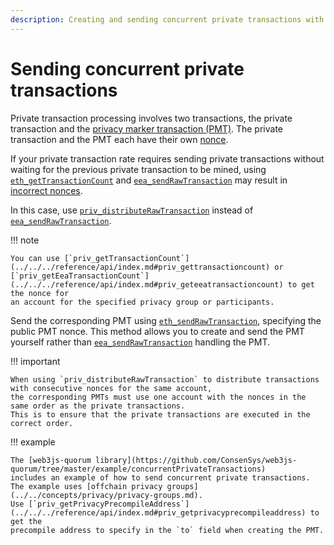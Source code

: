 ```yaml
---
description: Creating and sending concurrent private transactions with Hyperledger Besu
---
```


# Sending concurrent private transactions

Private transaction processing involves two transactions, the private transaction and the
[privacy marker transaction (PMT)](../../concepts/privacy/private-transactions/processing.md).
The private transaction and the PMT each have their own [nonce](../../concepts/privacy/private-transactions/index.md#nonces).

If your private transaction rate requires sending private transactions without waiting for the previous
private transaction to be mined, using [`eth_getTransactionCount`](../../../global/reference/api/index.md#eth_gettransactioncount)
and [`eea_sendRawTransaction`](../../../global/reference/api/index.md#eea_sendrawtransaction) may result in
[incorrect nonces](../../concepts/privacy/private-transactions/index.md#private-nonce-management).

In this case, use [`priv_distributeRawTransaction`](private-transactions.md#priv_distributerawtransaction)
instead of [`eea_sendRawTransaction`](../../../global/reference/api/index.md#eea_sendrawtransaction).

!!! note

    You can use [`priv_getTransactionCount`](../../../reference/api/index.md#priv_gettransactioncount) or
    [`priv_getEeaTransactionCount`](../../../reference/api/index.md#priv_geteeatransactioncount) to get the nonce for
    an account for the specified privacy group or participants.

Send the corresponding PMT using [`eth_sendRawTransaction`](../../../global/reference/api/index.md#eth_sendrawtransaction),
specifying the public PMT nonce.
This method allows you to create and send the PMT yourself rather than
[`eea_sendRawTransaction`](../../../global/reference/api/index.md#eea_sendrawtransaction) handling the PMT.

!!! important

    When using `priv_distributeRawTransaction` to distribute transactions with consecutive nonces for the same account,
    the corresponding PMTs must use one account with the nonces in the same order as the private transactions.
    This is to ensure that the private transactions are executed in the correct order.

!!! example

    The [web3js-quorum library](https://github.com/ConsenSys/web3js-quorum/tree/master/example/concurrentPrivateTransactions)
    includes an example of how to send concurrent private transactions.
    The example uses [offchain privacy groups](../../concepts/privacy/privacy-groups.md).
    Use [`priv_getPrivacyPrecompileAddress`](../../../reference/api/index.md#priv_getprivacyprecompileaddress) to get the
    precompile address to specify in the `to` field when creating the PMT.
